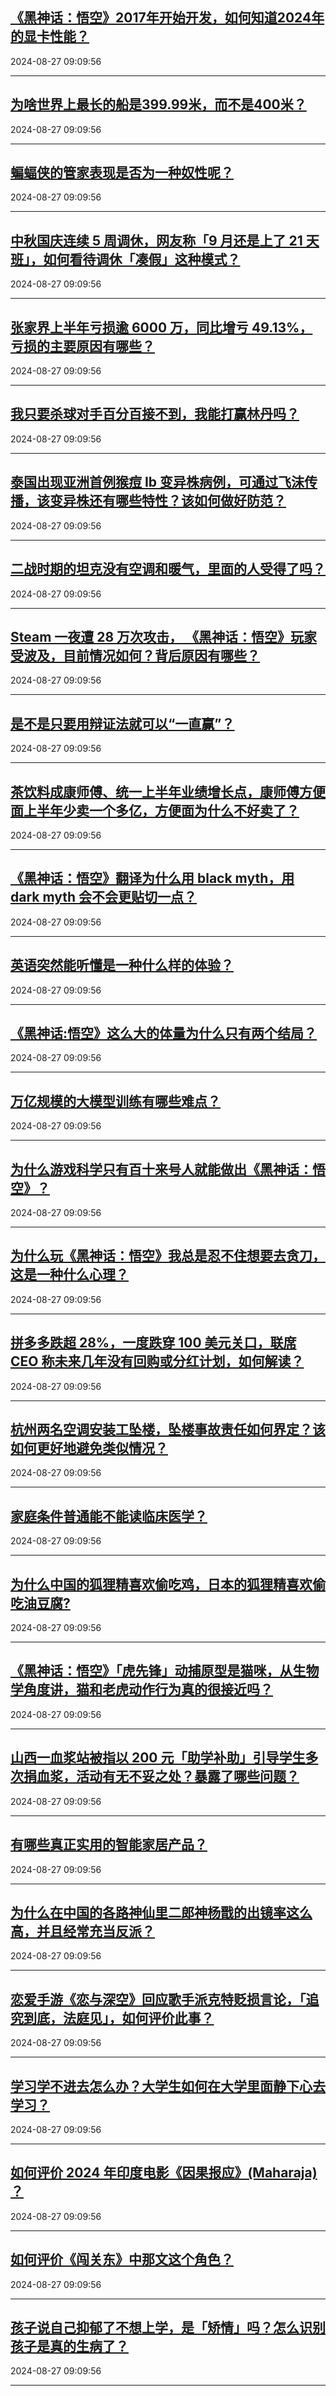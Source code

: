 ## [《黑神话：悟空》2017年开始开发，如何知道2024年的显卡性能？](https://www.zhihu.com/question/664975526)

2024-08-27 09:09:56

---
## [为啥世界上最长的船是399.99米，而不是400米？](https://www.zhihu.com/question/658395485)

2024-08-27 09:09:56

---
## [蝙蝠侠的管家表现是否为一种奴性呢？](https://www.zhihu.com/question/26717594)

2024-08-27 09:09:56

---
## [中秋国庆连续 5 周调休，网友称「9 月还是上了 21 天班」，如何看待调休「凑假」这种模式？](https://www.zhihu.com/question/665410486)

2024-08-27 09:09:56

---
## [张家界上半年亏损逾 6000 万，同比增亏 49.13%，亏损的主要原因有哪些？](https://www.zhihu.com/question/665405825)

2024-08-27 09:09:56

---
## [我只要杀球对手百分百接不到，我能打赢林丹吗？](https://www.zhihu.com/question/643321440)

2024-08-27 09:09:56

---
## [泰国出现亚洲首例猴痘 Ib 变异株病例，可通过飞沫传播，该变异株还有哪些特性？该如何做好防范？](https://www.zhihu.com/question/665337954)

2024-08-27 09:09:56

---
## [二战时期的坦克没有空调和暖气，里面的人受得了吗？](https://www.zhihu.com/question/574049330)

2024-08-27 09:09:56

---
## [Steam 一夜遭 28 万次攻击， 《黑神话：悟空》玩家受波及，目前情况如何？背后原因有哪些？](https://www.zhihu.com/question/665405072)

2024-08-27 09:09:56

---
## [是不是只要用辩证法就可以“一直赢”？](https://www.zhihu.com/question/658155348)

2024-08-27 09:09:56

---
## [茶饮料成康师傅、统一上半年业绩增长点，康师傅方便面上半年少卖一个多亿，方便面为什么不好卖了？](https://www.zhihu.com/question/665404828)

2024-08-27 09:09:56

---
## [《黑神话：悟空》翻译为什么用 black myth，用 dark myth 会不会更贴切一点？](https://www.zhihu.com/question/665291857)

2024-08-27 09:09:56

---
## [英语突然能听懂是一种什么样的体验？](https://www.zhihu.com/question/302832697)

2024-08-27 09:09:56

---
## [《黑神话:悟空》这么大的体量为什么只有两个结局？](https://www.zhihu.com/question/665067495)

2024-08-27 09:09:56

---
## [万亿规模的大模型训练有哪些难点？](https://www.zhihu.com/question/664777681)

2024-08-27 09:09:56

---
## [为什么游戏科学只有百十来号人就能做出《黑神话：悟空》？](https://www.zhihu.com/question/665293309)

2024-08-27 09:09:56

---
## [为什么玩《黑神话：悟空》我总是忍不住想要去贪刀，这是一种什么心理？](https://www.zhihu.com/question/665321159)

2024-08-27 09:09:56

---
## [拼多多跌超 28%，一度跌穿 100 美元关口，联席 CEO 称未来几年没有回购或分红计划，如何解读？](https://www.zhihu.com/question/665375971)

2024-08-27 09:09:56

---
## [杭州两名空调安装工坠楼，坠楼事故责任如何界定？该如何更好地避免类似情况？](https://www.zhihu.com/question/665324710)

2024-08-27 09:09:56

---
## [家庭条件普通能不能读临床医学？](https://www.zhihu.com/question/659613398)

2024-08-27 09:09:56

---
## [为什么中国的狐狸精喜欢偷吃鸡，日本的狐狸精喜欢偷吃油豆腐?](https://www.zhihu.com/question/665326696)

2024-08-27 09:09:56

---
## [《黑神话：悟空》「虎先锋」动捕原型是猫咪，从生物学角度讲，猫和老虎动作行为真的很接近吗？](https://www.zhihu.com/question/665320137)

2024-08-27 09:09:56

---
## [山西一血浆站被指以 200 元「助学补助」引导学生多次捐血浆，活动有无不妥之处？暴露了哪些问题？](https://www.zhihu.com/question/665358534)

2024-08-27 09:09:56

---
## [有哪些真正实用的智能家居产品？](https://www.zhihu.com/question/295442978)

2024-08-27 09:09:56

---
## [为什么在中国的各路神仙里二郎神杨戬的出镜率这么高，并且经常充当反派？](https://www.zhihu.com/question/665015179)

2024-08-27 09:09:56

---
## [恋爱手游《恋与深空》回应歌手派克特贬损言论，「追究到底，法庭见」，如何评价此事？](https://www.zhihu.com/question/665404660)

2024-08-27 09:09:56

---
## [学习学不进去怎么办？大学生如何在大学里面静下心去学习？](https://www.zhihu.com/question/647981240)

2024-08-27 09:09:56

---
## [如何评价 2024 年印度电影《因果报应》(Maharaja) ？](https://www.zhihu.com/question/664305955)

2024-08-27 09:09:56

---
## [如何评价《闯关东》中那文这个角色？](https://www.zhihu.com/question/361013664)

2024-08-27 09:09:56

---
## [孩子说自己抑郁了不想上学，是「矫情」吗？怎么识别孩子是真的生病了？](https://www.zhihu.com/question/664891905)

2024-08-27 09:09:56

---
